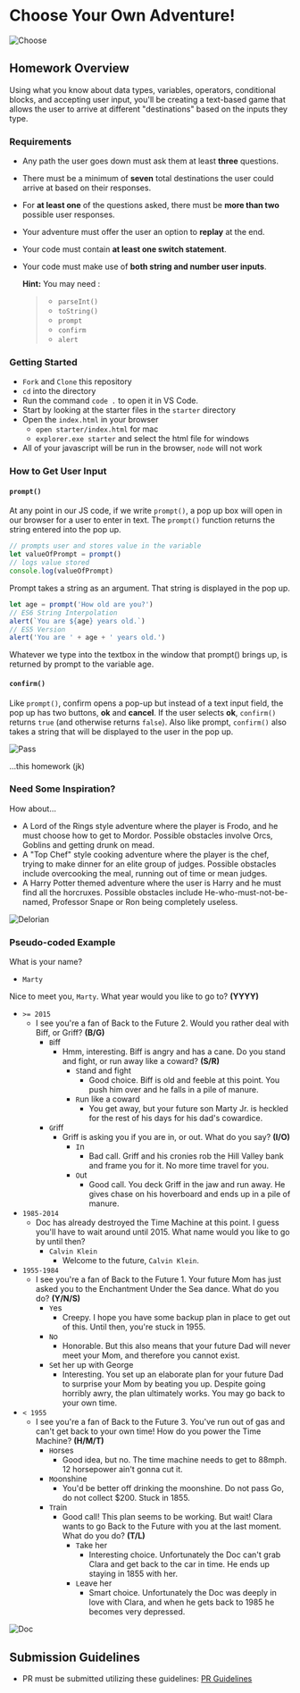 # Choose Your Own Adventure!

![Choose](https://external-content.duckduckgo.com/iu/?u=http%3A%2F%2Fimages.huffingtonpost.com%2F2016-05-09-1462761733-5966723-chooseyourown.jpg&f=1&nofb=1)

## Homework Overview

Using what you know about data types, variables, operators, conditional blocks, and accepting user input, you'll be creating a text-based game that allows the user to arrive at different "destinations" based on the inputs they type.

### Requirements

- Any path the user goes down must ask them at least **three** questions.
- There must be a minimum of **seven** total destinations the user could arrive at based on their responses.
- For **at least one** of the questions asked, there must be **more than two** possible user responses.
- Your adventure must offer the user an option to **replay** at the end.
- Your code must contain **at least one switch statement**.
- Your code must make use of **both string and number user inputs**.

  **Hint:** You may need :

  > - `parseInt()`
  > - `toString()`
  > - `prompt`
  > - `confirm`
  > - `alert`

### Getting Started

- `Fork` and `Clone` this repository
- `cd` into the directory
- Run the command `code .` to open it in VS Code.
- Start by looking at the starter files in the `starter` directory
- Open the `index.html` in your browser
  - `open starter/index.html` for mac
  - `explorer.exe starter` and select the html file for windows
- All of your javascript will be run in the browser, `node` will not work

### How to Get User Input

#### `prompt()`

At any point in our JS code, if we write `prompt()`, a pop up box will open in our browser for a user to enter in text. The `prompt()` function returns the string entered into the pop up.

```js
// prompts user and stores value in the variable
let valueOfPrompt = prompt()
// logs value stored
console.log(valueOfPrompt)
```

Prompt takes a string as an argument. That string is displayed in the pop up.

```js
let age = prompt('How old are you?')
// ES6 String Interpolation
alert(`You are ${age} years old.`)
// ES5 Version
alert('You are ' + age + ' years old.')
```

Whatever we type into the textbox in the window that prompt() brings up, is returned by prompt to the variable age.

#### `confirm()`

Like `prompt()`, confirm opens a pop-up but instead of a text input field, the pop up has two buttons, **ok** and **cancel**. If the user selects **ok**, `confirm()` returns `true` (and otherwise returns `false`). Also like prompt, `confirm()` also takes a string that will be displayed to the user in the pop up.

![Pass](https://external-content.duckduckgo.com/iu/?u=https%3A%2F%2Fmedia.giphy.com%2Fmedia%2FnjYrp176NQsHS%2Fgiphy-downsized-large.gif&f=1&nofb=1)

...this homework (jk)

### Need Some Inspiration?

How about...

- A Lord of the Rings style adventure where the player is Frodo, and he must choose how to get to Mordor. Possible obstacles involve Orcs, Goblins and getting drunk on mead.
- A "Top Chef" style cooking adventure where the player is the chef, trying to make dinner for an elite group of judges. Possible obstacles include overcooking the meal, running out of time or mean judges.
- A Harry Potter themed adventure where the user is Harry and he must find all the horcruxes. Possible obstacles include He-who-must-not-be-named, Professor Snape or Ron being completely useless.

![Delorian](https://external-content.duckduckgo.com/iu/?u=https%3A%2F%2Fmedia.giphy.com%2Fmedia%2F7TZvWKVkm0xXi%2Fgiphy.gif&f=1&nofb=1)

### Pseudo-coded Example

What is your name?

- `Marty`

Nice to meet you, `Marty`. What year would you like to go to? **(YYYY)**

- `>= 2015`
  - I see you're a fan of Back to the Future 2. Would you rather deal with Biff, or Griff? **(B/G)**
    - `B`iff
      - Hmm, interesting. Biff is angry and has a cane. Do you stand and fight, or run away like a coward? **(S/R)**
        - `S`tand and fight
          - Good choice. Biff is old and feeble at this point. You push him over and he falls in a pile of manure.
        - `R`un like a coward
          - You get away, but your future son Marty Jr. is heckled for the rest of his days for his dad's cowardice.
    - `G`riff
      - Griff is asking you if you are in, or out. What do you say? **(I/O)**
        - `I`n
          - Bad call. Griff and his cronies rob the Hill Valley bank and frame you for it. No more time travel for you.
        - `O`ut
          - Good call. You deck Griff in the jaw and run away. He gives chase on his hoverboard and ends up in a pile of manure.
- `1985-2014`
  - Doc has already destroyed the Time Machine at this point. I guess you'll have to wait around until 2015. What name would you like to go by until then?
    - `Calvin Klein`
      - Welcome to the future, `Calvin Klein`.
- `1955-1984`
  - I see you're a fan of Back to the Future 1. Your future Mom has just asked you to the Enchantment Under the Sea dance. What do you do? **(Y/N/S)**
    - `Y`es
      - Creepy. I hope you have some backup plan in place to get out of this. Until then, you're stuck in 1955.
    - `N`o
      - Honorable. But this also means that your future Dad will never meet your Mom, and therefore you cannot exist.
    - `S`et her up with George
      - Interesting. You set up an elaborate plan for your future Dad to surprise your Mom by beating you up. Despite going horribly awry, the plan ultimately works. You may go back to your own time.
- `< 1955`
  - I see you're a fan of Back to the Future 3. You've run out of gas and can't get back to your own time! How do you power the Time Machine? **(H/M/T)**
    - `H`orses
      - Good idea, but no. The time machine needs to get to 88mph. 12 horsepower ain't gonna cut it.
    - `M`oonshine
      - You'd be better off drinking the moonshine. Do not pass Go, do not collect $200. Stuck in 1855.
    - `T`rain
      - Good call! This plan seems to be working. But wait! Clara wants to go Back to the Future with you at the last moment. What do you do? **(T/L)**
        - `T`ake her
          - Interesting choice. Unfortunately the Doc can't grab Clara and get back to the car in time. He ends up staying in 1855 with her.
        - `L`eave her
          - Smart choice. Unfortunately the Doc was deeply in love with Clara, and when he gets back to 1985 he becomes very depressed.

![Doc](https://external-content.duckduckgo.com/iu/?u=https%3A%2F%2Fmedia.giphy.com%2Fmedia%2Fhn45V8hBhRIpW%2Fgiphy.gif&f=1&nofb=1)

## Submission Guidelines

- PR must be submitted utilizing these guidelines: [PR Guidelines](https://github.com/SEI-R-2-22/template_pull_request)
